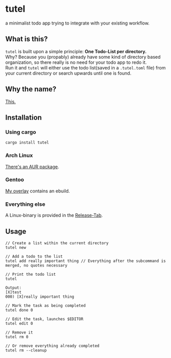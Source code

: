 # tutel
a minimalist todo app trying to integrate with your existing workflow.

## What is this?
`tutel` is built upon a simple principle: **One Todo-List per directory.**  
Why? Because you (propably) already have some kind of directory based
organization, so there really is no need for your todo app to redo it.  
Run it and `tutel` will either use the todo list(saved in a `.tutel.toml` file) from
your current directory or search upwards until one is found. 

## Why the name?
[This.](https://youtu.be/oxzEdm29JLw)

## Installation

### Using cargo
`cargo install tutel`

### Arch Linux
[There's an AUR package](https://aur.archlinux.org/packages/tutel).

### Gentoo
[My overlay](https://github.com/0x5a4/ruhtra) contains an ebuild.

### Everything else
A Linux-binary is provided in the [Release-Tab](https://github.com/0x5a4/tutel/releases).

## Usage
```
// Create a list within the current directory
tutel new

// Add a todo to the list
tutel add really important thing // Everything after the subcommand is merged, no quotes necessary

// Print the todo list
tutel

Output:
[X]test
000) [X]really important thing

// Mark the task as being completed
tutel done 0

// Edit the task, launches $EDITOR
tutel edit 0

// Remove it
tutel rm 0

// Or remove everything already completed
tutel rm --cleanup
```


